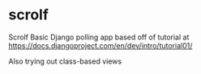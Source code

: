 scrolf
======

Scrolf
Basic Django polling app based off of tutorial at https://docs.djangoproject.com/en/dev/intro/tutorial01/

Also trying out class-based views
